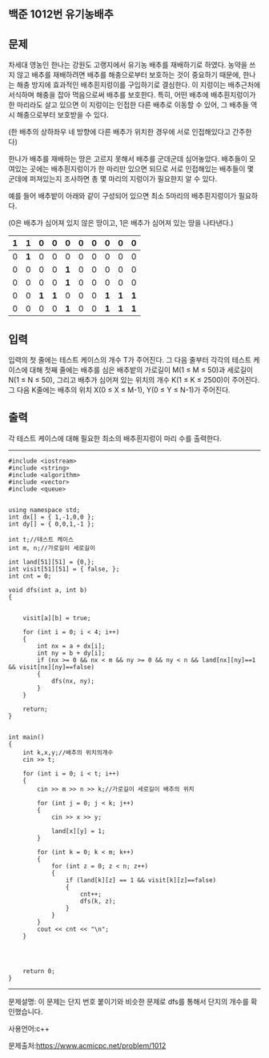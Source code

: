 ## 백준 1012번 유기농배추

## 문제

차세대 영농인 한나는 강원도 고랭지에서 유기농 배추를 재배하기로 하였다. 농약을 쓰지 않고 배추를 재배하려면 배추를 해충으로부터 보호하는 것이 중요하기 때문에, 한나는 해충 방지에 효과적인 배추흰지렁이를 구입하기로 결심한다. 이 지렁이는 배추근처에 서식하며 해충을 잡아 먹음으로써 배추를 보호한다. 특히, 어떤 배추에 배추흰지렁이가 한 마리라도 살고 있으면 이 지렁이는 인접한 다른 배추로 이동할 수 있어, 그 배추들 역시 해충으로부터 보호받을 수 있다.

(한 배추의 상하좌우 네 방향에 다른 배추가 위치한 경우에 서로 인접해있다고 간주한다)

한나가 배추를 재배하는 땅은 고르지 못해서 배추를 군데군데 심어놓았다. 배추들이 모여있는 곳에는 배추흰지렁이가 한 마리만 있으면 되므로 서로 인접해있는 배추들이 몇 군데에 퍼져있는지 조사하면 총 몇 마리의 지렁이가 필요한지 알 수 있다.

예를 들어 배추밭이 아래와 같이 구성되어 있으면 최소 5마리의 배추흰지렁이가 필요하다.

(0은 배추가 심어져 있지 않은 땅이고, 1은 배추가 심어져 있는 땅을 나타낸다.)

| **1** | **1** | 0     | 0     | 0     | 0    | 0    | 0     | 0     | 0     |
| ----- | ----- | ----- | ----- | ----- | ---- | ---- | ----- | ----- | ----- |
| 0     | **1** | 0     | 0     | 0     | 0    | 0    | 0     | 0     | 0     |
| 0     | 0     | 0     | 0     | **1** | 0    | 0    | 0     | 0     | 0     |
| 0     | 0     | 0     | 0     | **1** | 0    | 0    | 0     | 0     | 0     |
| 0     | 0     | **1** | **1** | 0     | 0    | 0    | **1** | **1** | **1** |
| 0     | 0     | 0     | 0     | **1** | 0    | 0    | **1** | **1** | **1** |

## 입력

입력의 첫 줄에는 테스트 케이스의 개수 T가 주어진다. 그 다음 줄부터 각각의 테스트 케이스에 대해 첫째 줄에는 배추를 심은 배추밭의 가로길이 M(1 ≤ M ≤ 50)과 세로길이 N(1 ≤ N ≤ 50), 그리고 배추가 심어져 있는 위치의 개수 K(1 ≤ K ≤ 2500)이 주어진다. 그 다음 K줄에는 배추의 위치 X(0 ≤ X ≤ M-1), Y(0 ≤ Y ≤ N-1)가 주어진다.

## 출력

각 테스트 케이스에 대해 필요한 최소의 배추흰지렁이 마리 수를 출력한다.

___

```
#include <iostream>
#include <string>
#include <algorithm>
#include <vector>
#include <queue>


using namespace std;
int dx[] = { 1,-1,0,0 };
int dy[] = { 0,0,1,-1 };

int t;//테스트 케이스
int m, n;//가로길이 세로길이

int land[51][51] = {0,};
int visit[51][51] = { false, };
int cnt = 0;

void dfs(int a, int b)
{

	
	visit[a][b] = true;

	for (int i = 0; i < 4; i++)
	{
		int nx = a + dx[i];
		int ny = b + dy[i];
		if (nx >= 0 && nx < m && ny >= 0 && ny < n && land[nx][ny]==1 && visit[nx][ny]==false)
		{
			dfs(nx, ny);
		}
	}

	return;
}


int main()
{
	int k,x,y;//배추의 위치의개수
	cin >> t;

	for (int i = 0; i < t; i++)
	{
		cin >> m >> n >> k;//가로길이 세로길이 배추의 위치
		
		for (int j = 0; j < k; j++)
		{
			cin >> x >> y;

			land[x][y] = 1;
		}

		for (int k = 0; k < m; k++)
		{
			for (int z = 0; z < n; z++)
			{
				if (land[k][z] == 1 && visit[k][z]==false)
				{
					cnt++;
					dfs(k, z);
				}
			}
		}
		cout << cnt << "\n";
	}
	

	
	
	return 0;
}
```

___

문제설명: 이 문제는 단지 번호 붙이기와 비슷한 문제로 dfs를 통해서 단지의 개수를 확인했습니다.



사용언어:c++

문제출처:https://www.acmicpc.net/problem/1012